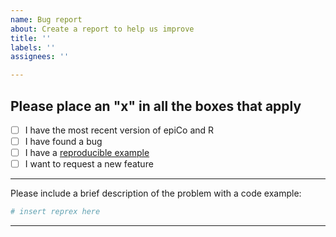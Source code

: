 ```yaml
---
name: Bug report
about: Create a report to help us improve
title: ''
labels: ''
assignees: ''

---
```


Please place an "x" in all the boxes that apply
---------------------------------------------

 - [ ] I have the most recent version of epiCo and R
 - [ ] I have found a bug
 - [ ] I have a [reproducible example](http://reprex.tidyverse.org/articles/reprex-dos-and-donts.html)
 - [ ] I want to request a new feature

--------

Please include a brief description of the problem with a code example:

```r
# insert reprex here
```

---------

